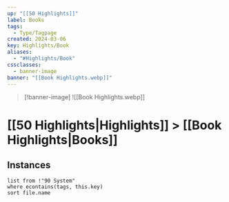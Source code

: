 ```yaml
---
up: "[[50 Highlights]]"
label: Books
tags:
  - Type/Tagpage
created: 2024-03-06
key: Highlights/Book
aliases:
  - "#Highlights/Book"
cssclasses:
  - banner-image
banner: "[[Book Highlights.webp]]"
---
```

>[!banner-image] ![[Book Highlights.webp]]
# [[50 Highlights|Highlights]] > [[Book Highlights|Books]]
## Instances
```dataview
list from !"90 System"
where econtains(tags, this.key)
sort file.name
```
